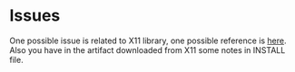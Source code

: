 # Issues

One possible issue is related to X11 library, one possible reference is [here](https://noknow.info/it/os/install_libx11_from_source). Also you have in the artifact downloaded from X11 some notes in INSTALL file.
